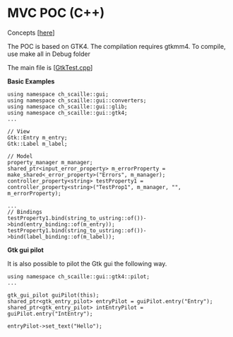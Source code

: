 # MVC POC (C++)

Concepts  [[here](../skylib-java)] 

The POC is based on GTK4. The compilation requires gtkmm4.
To compile, use make all in Debug folder

The main file is [[GtkTest.cpp](src-test/GtkTest.cpp)]

**Basic Examples**  

```
using namespace ch_scaille::gui;
using namespace ch_scaille::gui::converters;
using namespace ch_scaille::gui::glib;
using namespace ch_scaille::gui::gtk4;
...

// View
Gtk::Entry m_entry;
Gtk::Label m_label;

// Model
property_manager m_manager;
shared_ptr<input_error_property> m_errorProperty = make_shared<_error_property>("Errors", m_manager);
controller_property<string> testProperty1 = controller_property<string>("TestProp1", m_manager, "", m_errorProperty);

...
// Bindings
testProperty1.bind(string_to_ustring::of())->bind(entry_binding::of(m_entry));
testProperty1.bind(string_to_ustring::of())->bind(label_binding::of(m_label));
```

**Gtk gui pilot**

It is also possible to pilot the Gtk gui the following way.

```
using namespace ch_scaille::gui::gtk4::pilot;
...

gtk_gui_pilot guiPilot(this);
shared_ptr<gtk_entry_pilot> entryPilot = guiPilot.entry("Entry");
shared_ptr<gtk_entry_pilot> intEntryPilot = guiPilot.entry("IntEntry");

entryPilot->set_text("Hello");
```
	